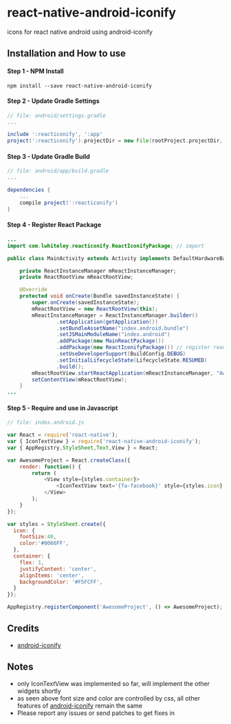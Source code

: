 # react-native-android-iconify
icons for react native android using android-iconify

## Installation and How to use

#### Step 1 - NPM Install

```shell
npm install --save react-native-android-iconify
```
#### Step 2 - Update Gradle Settings

```gradle
// file: android/settings.gradle
...

include ':reacticonify', ':app'
project(':reacticonify').projectDir = new File(rootProject.projectDir, '../node_modules/react-native-android-iconify/app')
```

#### Step 3 - Update Gradle Build

```gradle
// file: android/app/build.gradle
...

dependencies {
    ...
    compile project(':reacticonify')
}
```

#### Step 4 - Register React Package

```java
...
import com.lwhiteley.reacticonify.ReactIconifyPackage; // import

public class MainActivity extends Activity implements DefaultHardwareBackBtnHandler {

    private ReactInstanceManager mReactInstanceManager;
    private ReactRootView mReactRootView;

    @Override
    protected void onCreate(Bundle savedInstanceState) {
        super.onCreate(savedInstanceState);
        mReactRootView = new ReactRootView(this);
        mReactInstanceManager = ReactInstanceManager.builder()
                .setApplication(getApplication())
                .setBundleAssetName("index.android.bundle")
                .setJSMainModuleName("index.android")
                .addPackage(new MainReactPackage())
                .addPackage(new ReactIconifyPackage()) // register react iconify package here
                .setUseDeveloperSupport(BuildConfig.DEBUG)
                .setInitialLifecycleState(LifecycleState.RESUMED)
                .build();
        mReactRootView.startReactApplication(mReactInstanceManager, "AwesomeProject", null);
        setContentView(mReactRootView);
    }
...

```

#### Step 5 - Require and use in Javascript

```js
// file: index.android.js

var React = require('react-native');
var { IconTextView } = require('react-native-android-iconify');
var { AppRegistry,StyleSheet,Text,View } = React;

var AwesomeProject = React.createClass({
    render: function() {
        return (
            <View style={styles.container}>
                <IconTextView text='{fa-facebook}' style={styles.icon} />
            </View>
        );
    }
});

var styles = StyleSheet.create({
  icon: {
    fontSize:40,
    color:'#0066FF',
  },
  container: {
    flex: 1,
    justifyContent: 'center',
    alignItems: 'center',
    backgroundColor: '#F5FCFF',
  }
});

AppRegistry.registerComponent('AwesomeProject', () => AwesomeProject);
```

## Credits

- [android-iconify](https://github.com/JoanZapata/android-iconify)

## Notes
- only IconTextView was implemented so far, will implement the other widgets shortly
- as seen above font size and color are controlled by css, all other features of [android-iconify](https://github.com/JoanZapata/android-iconify) remain the same
- Please report any issues or send patches to get fixes in